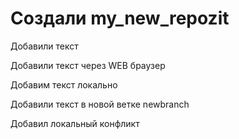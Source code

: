 ﻿# Создали my_new_repozit

Добавили текст

Добавили текст через WEB браузер

Добавим текст локально

Добавили текст в новой ветке newbranch

Добавил локальный конфликт
